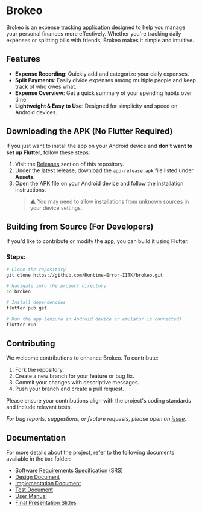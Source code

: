 # Brokeo

Brokeo is an expense tracking application designed to help you manage your personal finances more effectively. Whether you're tracking daily expenses or splitting bills with friends, Brokeo makes it simple and intuitive.

## Features

- **Expense Recording**: Quickly add and categorize your daily expenses.
- **Split Payments**: Easily divide expenses among multiple people and keep track of who owes what.
- **Expense Overview**: Get a quick summary of your spending habits over time.
- **Lightweight & Easy to Use**: Designed for simplicity and speed on Android devices.

## Downloading the APK (No Flutter Required)

If you just want to install the app on your Android device and **don’t want to set up Flutter**, follow these steps:

1. Visit the [Releases](https://github.com/Runtime-Error-IITK/brokeo/releases) section of this repository.
2. Under the latest release, download the `app-release.apk` file listed under **Assets**.
3. Open the APK file on your Android device and follow the installation instructions.  
   > ⚠️ You may need to allow installations from unknown sources in your device settings.

## Building from Source (For Developers)

If you'd like to contribute or modify the app, you can build it using Flutter.

### Steps:

```bash
# Clone the repository
git clone https://github.com/Runtime-Error-IITK/brokeo.git

# Navigate into the project directory
cd brokeo

# Install dependencies
flutter pub get

# Run the app (ensure an Android device or emulator is connected)
flutter run
```
## Contributing
We welcome contributions to enhance Brokeo. To contribute:
1. Fork the repository.
2. Create a new branch for your feature or bug fix.
3. Commit your changes with descriptive messages.
4. Push your branch and create a pull request.

Please ensure your contributions align with the project's coding standards and include relevant tests.

*For bug reports, suggestions, or feature requests, please open an [issue](https://github.com/Runtime-Error-IITK/brokeo/issues).*

## Documentation

For more details about the project, refer to the following documents available in the `Doc` folder:

- [Software Requirements Specification (SRS)](Doc/Brokeo_SRS.pdf)
- [Design Document](Doc/Brokeo_Design.pdf)
- [Implementation Document](Doc/Brokeo_Implementation_Document.pdf)
- [Test Document](Doc/Brokeo_Test_Document.pdf)
- [User Manual](Doc/Brokeo_User_Manual.pdf)
- [Final Presentation Slides](Doc/Brokeo_presentation.pdf)
